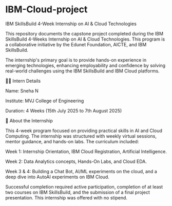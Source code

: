 # IBM-Cloud-project
IBM SkillsBuild 4-Week Internship on AI & Cloud Technologies

This repository documents the capstone project completed during the IBM SkillsBuild 4-Weeks Internship on AI & Cloud Technologies. This program is a collaborative initiative by the Edunet Foundation, AICTE, and IBM SkillsBuild.


The internship's primary goal is to provide hands-on experience in emerging technologies, enhancing employability and confidence by solving real-world challenges using the IBM SkillsBuild and IBM Cloud platforms.

👨‍💻 Intern Details

Name: Sneha N

Institute: MVJ College of Engineering

Duration: 4 Weeks (15th July 2025 to 7th August 2025)

📖 About the Internship

This 4-week program focused on providing practical skills in AI and Cloud Computing. The internship was structured with weekly virtual sessions, mentor guidance, and hands-on labs. The curriculum included:

Week 1: Internship Orientation, IBM Cloud Registration, Artificial Intelligence.

Week 2: Data Analytics concepts, Hands-On Labs, and Cloud EDA.

Week 3 & 4: Building a Chat Bot, AI/ML experiments on the cloud, and a deep dive into AutoAI experiments on IBM Cloud.

Successful completion required active participation, completion of at least two courses on IBM SkillsBuild, and the submission of a final project presentation. This internship was offered with no stipend.
